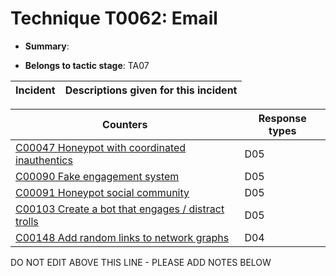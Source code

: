 # Technique T0062: Email

* **Summary**: 

* **Belongs to tactic stage**: TA07


| Incident | Descriptions given for this incident |
| -------- | -------------------- |



| Counters | Response types |
| -------- | -------------- |
| [C00047 Honeypot with coordinated inauthentics](../generated_pages/counters/C00047.md) | D05 |
| [C00090 Fake engagement system](../generated_pages/counters/C00090.md) | D05 |
| [C00091 Honeypot social community](../generated_pages/counters/C00091.md) | D05 |
| [C00103 Create a bot that engages / distract trolls](../generated_pages/counters/C00103.md) | D05 |
| [C00148 Add random links to network graphs](../generated_pages/counters/C00148.md) | D04 |


DO NOT EDIT ABOVE THIS LINE - PLEASE ADD NOTES BELOW